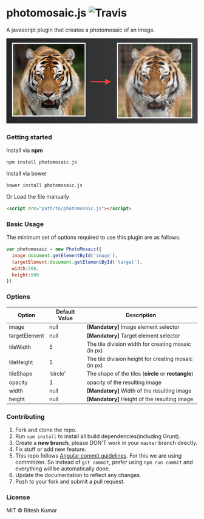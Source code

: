 # photomosaic.js ![Travis](https://img.shields.io/travis/rust-lang/rust.svg)

A javascript plugin that creates a photomosaic of an image.

![Screen](demo/screen.png)

### Getting started

Install via **npm**

``` shell
npm install photomosaic.js
```

Install via bower

``` shell
bower install photomosaic.js
```

Or Load the file manually

``` html
<script src="path/to/photomosaic.js"></script>
```

### Basic Usage

The minimum set of options required to use this plugin are as follows.

``` javascript
var photomosaic = new PhotoMosaic({
  image:document.getElementById('image'),
  targetElement:document.getElementById('target'),
  width:500,
  height:500
})
```

### Options

| Option        | Default Value | Description                              | 
| ------------- | ------------- | ---------------------------------------- | 
| image         | null          | **[Mandatory]** Image element selector   | 
| targetElement | null          | **[Mandatory]** Target element selector  | 
| tileWidth     | 5             | The tile division width for creating mosaic (in px) | 
| tileHeight    | 5             | The tile division height for creating mosaic (in px) | 
| tileShape     | ‘circle'      | The shape of the tiles (**circle** or **rectangle**) | 
| opacity       | 1             | opacity of the resulting image           | 
| width         | null          | **[Mandatory]** Width of the resulting image | 
| height        | null          | **[Mandatory]** Height of the resulting image | 

### Contributing

1. Fork and clone the repo.
2. Run `npm install` to install all build dependencies(including Grunt).
3. Create a **new branch**, please DON'T work in your `master` branch directly.
4. Fix stuff or add new feature.
5. This repo follows [Angular commit guidelines](https://github.com/angular/angular.js/blob/master/CONTRIBUTING.md#commit). For this we are using commitizen. So instead of `git commit`, prefer using `npm run commit` and everything will be automatically done.
6. Update the documentation to reflect any changes.
7. Push to your fork and submit a pull request.

### License

MIT © Ritesh Kumar